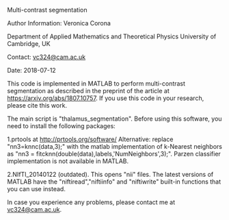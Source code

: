  Multi-contrast segmentation

 Author Information: 
 Veronica Corona
 
 Department of Applied Mathematics and Theoretical Physics
 University of Cambridge, UK

 Contact: vc324@cam.ac.uk


 Date: 2018-07-12

 This code is implemented in MATLAB to perform multi-contrast segmentation as 
 described in the preprint of the article at https://arxiv.org/abs/1807.10757.
 If you use this code in your research, please cite this work. 


 The main script is "thalamus_segmentation". 
 Before using this software, you need to install the following packages:
 
 1.prtools at http://prtools.org/software/
   Alternative: replace "nn3=knnc(data,3);" with the matlab  implementation of
   k-Nearest neighbors as "nn3 = fitcknn(double(data),labels,'NumNeighbors',3);".
   Parzen classifier implementation is not available in MATLAB. 

 2.NIfTI_20140122 (outdated). This opens "nii" files. The latest versions of 
   MATLAB have the "niftiread","niftiinfo" and "niftiwrite" built-in
   functions that you can use instead. 


 In case you experience any problems, please contact me at vc324@cam.ac.uk.


